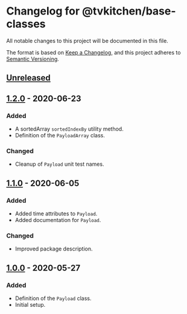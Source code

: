 # Changelog for @tvkitchen/base-classes

All notable changes to this project will be documented in this file.

The format is based on [Keep a Changelog](https://keepachangelog.com/en/1.0.0/),
and this project adheres to [Semantic Versioning](https://semver.org/spec/v2.0.0.html).

## [Unreleased]

## [1.2.0] - 2020-06-23

### Added
- A sortedArray `sortedIndexBy` utility method.
- Definition of the `PayloadArray` class.

### Changed
- Cleanup of `Payload` unit test names.

## [1.1.0] - 2020-06-05

### Added
- Added time attributes to `Payload`.
- Added documentation for `Payload`.

### Changed
- Improved package description.

## [1.0.0] - 2020-05-27

### Added
- Definition of the `Payload` class.
- Initial setup.

[Unreleased]: https://github.com/tvkitchen/base/compare/@tvkitchen/base-classes@1.2.0...HEAD
[1.2.0]: https://github.com/tvkitchen/base/compare/@tvkitchen/base-classes@1.1.0...1.2.0
[1.1.0]: https://github.com/tvkitchen/base/compare/@tvkitchen/base-classes@1.0.0...@tvkitchen/base-classes@1.1.0
[1.0.0]: https://github.com/tvkitchen/base/releases/tag/@tvkitchen/base-classes@1.0.0
